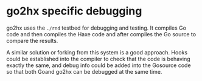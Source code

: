 # go2hx specific debugging

go2hx uses the ``./rnd`` testbed for debugging and testing. It compiles Go code and then compiles the Haxe code and after compiles the Go source to compare the results.

A similar solution or forking from this system is a good approach. Hooks could be established into the compiler to check that the code is behaving exactly the same, and debug info could be added into the Gosource code so that both Goand go2hx can be debugged at the same time.
